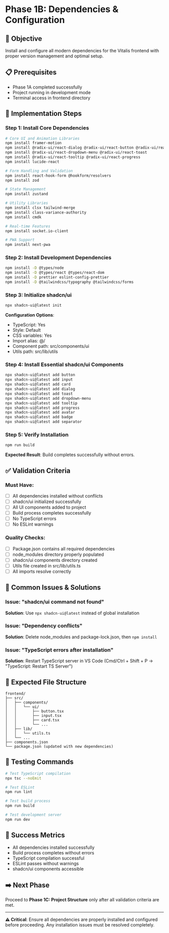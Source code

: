 # Phase 1B: Dependencies & Configuration

## 🎯 Objective

Install and configure all modern dependencies for the Vitalis frontend with proper version management and optimal setup.

## 📋 Prerequisites

- Phase 1A completed successfully
- Project running in development mode
- Terminal access in frontend directory

## 🚀 Implementation Steps

### Step 1: Install Core Dependencies

```bash
# Core UI and Animation Libraries
npm install framer-motion
npm install @radix-ui/react-dialog @radix-ui/react-button @radix-ui/react-icons
npm install @radix-ui/react-dropdown-menu @radix-ui/react-toast
npm install @radix-ui/react-tooltip @radix-ui/react-progress
npm install lucide-react

# Form Handling and Validation
npm install react-hook-form @hookform/resolvers
npm install zod

# State Management
npm install zustand

# Utility Libraries
npm install clsx tailwind-merge
npm install class-variance-authority
npm install cmdk

# Real-time Features
npm install socket.io-client

# PWA Support
npm install next-pwa
```

### Step 2: Install Development Dependencies

```bash
npm install -D @types/node
npm install -D @types/react @types/react-dom
npm install -D prettier eslint-config-prettier
npm install -D @tailwindcss/typography @tailwindcss/forms
```

### Step 3: Initialize shadcn/ui

```bash
npx shadcn-ui@latest init
```

**Configuration Options**:

- TypeScript: Yes
- Style: Default
- CSS variables: Yes
- Import alias: @/
- Component path: src/components/ui
- Utils path: src/lib/utils

### Step 4: Install Essential shadcn/ui Components

```bash
npx shadcn-ui@latest add button
npx shadcn-ui@latest add input
npx shadcn-ui@latest add card
npx shadcn-ui@latest add dialog
npx shadcn-ui@latest add toast
npx shadcn-ui@latest add dropdown-menu
npx shadcn-ui@latest add tooltip
npx shadcn-ui@latest add progress
npx shadcn-ui@latest add avatar
npx shadcn-ui@latest add badge
npx shadcn-ui@latest add separator
```

### Step 5: Verify Installation

```bash
npm run build
```

**Expected Result**: Build completes successfully without errors.

## ✅ Validation Criteria

### Must Have:

- [ ] All dependencies installed without conflicts
- [ ] shadcn/ui initialized successfully
- [ ] All UI components added to project
- [ ] Build process completes successfully
- [ ] No TypeScript errors
- [ ] No ESLint warnings

### Quality Checks:

- [ ] Package.json contains all required dependencies
- [ ] node_modules directory properly populated
- [ ] shadcn/ui components directory created
- [ ] Utils file created in src/lib/utils.ts
- [ ] All imports resolve correctly

## 🔧 Common Issues & Solutions

### Issue: "shadcn/ui command not found"

**Solution**: Use `npx shadcn-ui@latest` instead of global installation

### Issue: "Dependency conflicts"

**Solution**: Delete node_modules and package-lock.json, then `npm install`

### Issue: "TypeScript errors after installation"

**Solution**: Restart TypeScript server in VS Code (Cmd/Ctrl + Shift + P → "TypeScript: Restart TS Server")

## 📁 Expected File Structure

```
frontend/
├── src/
│   ├── components/
│   │   └── ui/
│   │       ├── button.tsx
│   │       ├── input.tsx
│   │       ├── card.tsx
│   │       └── ...
│   ├── lib/
│   │   └── utils.ts
│   └── ...
├── components.json
└── package.json (updated with new dependencies)
```

## 🧪 Testing Commands

```bash
# Test TypeScript compilation
npx tsc --noEmit

# Test ESLint
npm run lint

# Test build process
npm run build

# Test development server
npm run dev
```

## 🎯 Success Metrics

- All dependencies installed successfully
- Build process completes without errors
- TypeScript compilation successful
- ESLint passes without warnings
- shadcn/ui components accessible

## ➡️ Next Phase

Proceed to **Phase 1C: Project Structure** only after all validation criteria are met.

---

**⚠️ Critical**: Ensure all dependencies are properly installed and configured before proceeding. Any installation issues must be resolved completely.
